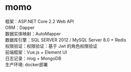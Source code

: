 # momo
框架：ASP.NET Core 2.2 Web API </br>
ORM：Dapper</br>
数据实体映射：AutoMapper</br>
数据库引擎：SQL SERVER 2012 / MySQL Server 8.0 + Redis</br>
权限验证：权限验证：基于 Jwt 的角色权限验证</br>
前端框架：Vue.js + Element UI</br>
日志记录：nlog + MongoDB</br>
生产环境:  docker部署
